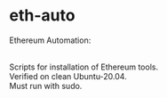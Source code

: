 # eth-auto
Ethereum Automation:<br><br>

Scripts for installation of Ethereum tools.<br>
Verified on clean Ubuntu-20.04.<br>
Must run with sudo.<br>
